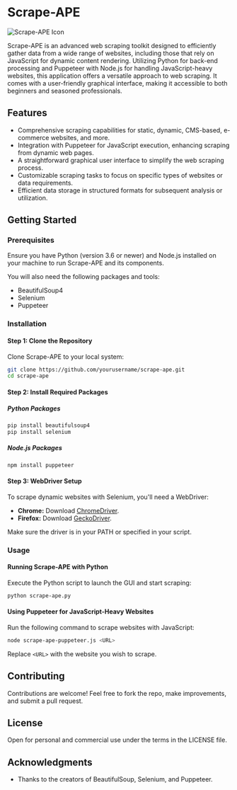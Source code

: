 
# Scrape-APE

![Scrape-APE Icon](Scrape-APE.ico)

Scrape-APE is an advanced web scraping toolkit designed to efficiently gather data from a wide range of websites, including those that rely on JavaScript for dynamic content rendering. Utilizing Python for back-end processing and Puppeteer with Node.js for handling JavaScript-heavy websites, this application offers a versatile approach to web scraping. It comes with a user-friendly graphical interface, making it accessible to both beginners and seasoned professionals.

## Features

- Comprehensive scraping capabilities for static, dynamic, CMS-based, e-commerce websites, and more.
- Integration with Puppeteer for JavaScript execution, enhancing scraping from dynamic web pages.
- A straightforward graphical user interface to simplify the web scraping process.
- Customizable scraping tasks to focus on specific types of websites or data requirements.
- Efficient data storage in structured formats for subsequent analysis or utilization.

## Getting Started

### Prerequisites

Ensure you have Python (version 3.6 or newer) and Node.js installed on your machine to run Scrape-APE and its components.

You will also need the following packages and tools:
- BeautifulSoup4
- Selenium
- Puppeteer

### Installation

#### Step 1: Clone the Repository

Clone Scrape-APE to your local system:

```sh
git clone https://github.com/yourusername/scrape-ape.git
cd scrape-ape
```

#### Step 2: Install Required Packages

##### Python Packages

```sh
pip install beautifulsoup4
pip install selenium
```

##### Node.js Packages

```sh
npm install puppeteer
```

#### Step 3: WebDriver Setup

To scrape dynamic websites with Selenium, you'll need a WebDriver:
- **Chrome:** Download [ChromeDriver](https://sites.google.com/a/chromium.org/chromedriver/).
- **Firefox:** Download [GeckoDriver](https://github.com/mozilla/geckodriver/releases).

Make sure the driver is in your PATH or specified in your script.

### Usage

#### Running Scrape-APE with Python

Execute the Python script to launch the GUI and start scraping:

```sh
python scrape-ape.py
```

#### Using Puppeteer for JavaScript-Heavy Websites

Run the following command to scrape websites with JavaScript:

```sh
node scrape-ape-puppeteer.js <URL>
```

Replace `<URL>` with the website you wish to scrape.

## Contributing

Contributions are welcome! Feel free to fork the repo, make improvements, and submit a pull request.

## License

Open for personal and commercial use under the terms in the LICENSE file.

## Acknowledgments

- Thanks to the creators of BeautifulSoup, Selenium, and Puppeteer.
